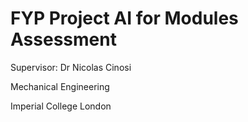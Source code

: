 # FYP Project AI for Modules Assessment
Supervisor: Dr Nicolas Cinosi

Mechanical Engineering

Imperial College London
